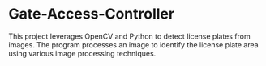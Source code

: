 # Gate-Access-Controller
This project leverages OpenCV and Python to detect license plates from images. The program processes an image to identify the license plate area using various image processing techniques.
